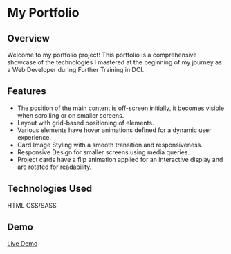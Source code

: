 # My Portfolio

## Overview
Welcome to my portfolio project! 
This portfolio is a comprehensive showcase of the technologies I mastered at the beginning of my journey as a Web Developer during Further Training in DCI. 

## Features
- The position of the main content is off-screen initially, it becomes visible when scrolling or on smaller screens.
- Layout with grid-based positioning of elements.
- Various elements have hover animations defined for a dynamic user experience.
- Card Image Styling with a smooth transition and responsiveness.
- Responsive Design for smaller screens using media queries.
- Project cards have a flip animation applied for an interactive display and are rotated for readability.


## Technologies Used
HTML
CSS/SASS

## Demo

[Live Demo](https://statuja.github.io/first_Portfolio/)

